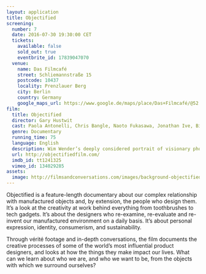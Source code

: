 ```yaml
---
layout: application
title: Objectified
screening:
  number: 7
  date: 2016-07-30 19:30:00 CET
  tickets:
    available: false
    sold_out: true
    eventbrite_id: 17839047070
  venue:
    name: Das Filmcafé
    street: Schliemannstraße 15
    postcode: 10437
    locality: Prenzlauer Berg
    city: Berlin
    country: Germany
    google_maps_url: https://www.google.de/maps/place/Das+Filmcafé/@52.543592,13.41985,17z/data=!4m6!1m3!3m2!1s0x47a84dff985f5863:0x6730066f8aa942d6!2sDas+Filmcafé!3m1!1s0x47a84dff985f5863:0x6730066f8aa942d6
film:
  title: Objectified
  director: Gary Hustwit
  cast: Paola Antonelli, Chris Bangle, Naoto Fukasawa, Jonathan Ive, Bill Moggridge, Marc Newson, Dieter Rams, Karim Rashid
  genre: Documentary
  running_time: 75
  language: English
  description: Wim Wender’s deeply considered portrait of visionary photographer, Sebastião Salgado.
  url: http://objectifiedfilm.com/
  imdb_id: tt1241325
  vimeo_id: 134029285
assets:
  image: http://filmsandconversations.com/images/background-objectified.png
---
```

Objectified is a feature-length documentary about our complex relationship with manufactured objects and, by extension, the people who design them.  It’s a look at the creativity at work behind everything from toothbrushes to tech gadgets.  It’s about the designers who re-examine, re-evaluate and re-invent our manufactured environment on a daily basis.  It’s about personal expression, identity, consumerism, and sustainability.

Through vérité footage and in-depth conversations, the film documents the creative processes of some of the world’s most influential product designers, and looks at how the things they make impact our lives.  What can we learn about who we are, and who we want to be, from the objects with which we surround ourselves?
